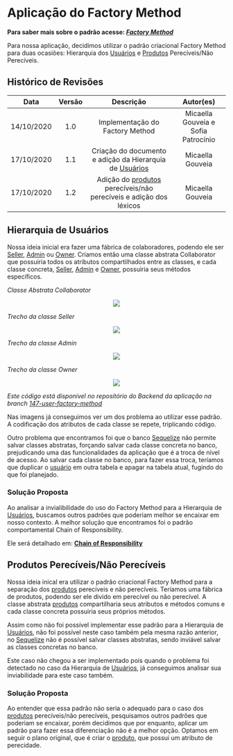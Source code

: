 # Aplicação do Factory Method
**Para saber mais sobre o padrão acesse: [*Factory Method*](Project/Estudos/criacional?id=Factory-Method.md)**

Para nossa aplicação, decidimos utilizar o padrão criacional Factory Method para duas ocasiões: Hierarquia dos [Usuários](Modeling/objeto?id=usuário) e [Produtos](Modeling/objeto?id=Produto) Perecíveis/Não Perecíveis.

## Histórico de Revisões
| Data | Versão | Descrição | Autor(es) |
|:----:|:------:|:---------:|:---------:|
| 14/10/2020 | 1.0 | Implementação do Factory Method | Micaella Gouveia e Sofia Patrocínio |
| 17/10/2020 | 1.1 | Criação do documento e adição da Hierarquia de [Usuários](Modeling/objeto?id=usuário) | Micaella Gouveia |
| 17/10/2020 | 1.2 | Adição do [produtos](Modeling/objeto?id=Produto) perecíveis/não perecíveis e adição dos léxicos| Micaella Gouveia |

## Hierarquia de Usuários
Nossa ideia inicial era fazer uma fábrica de colaboradores, podendo ele ser [Seller](Modeling/objeto?id=Seller), [Admin](Modeling/objeto?id=Admin) ou [Owner](Modeling/objeto?id=Owner). Criamos então uma classe abstrata Collaborator que possuiria todos os atributos compartilhados entre as classes, e cada classe concreta, [Seller](Modeling/objeto?id=Seller), [Admin](Modeling/objeto?id=Admin) e [Owner](Modeling/objeto?id=Owner), possuiria seus métodos específicos. 


*Classe Abstrata Collaborator*

<p align="center">
<img src="/assets/padroes/factoryMethod/collaborator.png" class="codes-prints" />
</p>

*Trecho da classe Seller*

<p align="center">
<img src="/assets/padroes/factoryMethod/seller.png" class="codes-prints" />
</p>

*Trecho da classe Admin*

<p align="center">
<img src="/assets/padroes/factoryMethod/admin.png" class="codes-prints" />
</p>

*Trecho da classe Owner*

<p align="center">
<img src="/assets/padroes/factoryMethod/owner.png" class="codes-prints" />
</p>


*Este código está disponível no repositório do Backend da aplicação na branch [*147-user-factory-method*](https://github.com/UnBArqDsw/2020.1_G12_Stock_Backend/commit/83b291205906be740c160b63d0b75e28257d0a3a)*


Nas imagens já conseguimos ver um dos problema ao utilizar esse padrão. A codificação dos atributos de cada classe se repete, triplicando código. 

Outro problema que encontramos foi que o banco [Sequelize](Modeling/objeto?id=Sequelize) não permite salvar classes abstratas, forçando salvar cada classe concreta no banco, prejudicando uma das funcionalidades da aplicação que é a troca de nível de acesso. Ao salvar cada classe no banco, para fazer essa troca, teríamos que duplicar o [usuário](Modeling/objeto?id=usuário) em outra tabela e apagar na tabela atual, fugindo do que foi planejado. 



### Solução Proposta
Ao analisar a invialibilidade do uso do Factory Method para a Hierarquia de [Usuários](Modeling/objeto?id=usuário), buscamos outros padrões que poderiam melhor se encaixar em nosso contexto. A melhor solução que encontramos foi o padrão comportamental Chain of Responsibility. 

Ele será detalhado em: [**Chain of Responsibility**](DesignPatterns/ChainResponsibility.md)

## Produtos Perecíveis/Não Perecíveis
Nossa ideia inical era utilizar o padrão criacional Factory Method para a separação dos [produtos](Modeling/objeto?id=Produto) perecíveis e não perecíveis. Teríamos uma fábrica de produtos, podendo ser ele divido em perecível ou não perecível. A classe abstrata [produtos](Modeling/objeto?id=Produto) compartilharia seus atributos e métodos comuns e cada classe concreta possuiria seus próprios métodos.

Assim como não foi possível implementar esse padrão para a Hierarquia de [Usuários](Modeling/objeto?id=usuário), não foi possível neste caso também pela mesma razão anterior, no [Sequelize](Modeling/objeto?id=Sequelize) não é possível salvar classes abstratas, sendo inviável salvar as classes concretas no banco. 

Este caso não chegou a ser implementado pois quando o problema foi detectado no caso da Hierarquia de [Usuários](Modeling/objeto?id=usuário), já conseguimos analisar sua inviabilidade para este caso também.

### Solução Proposta
Ao entender que essa padrão não seria o adequado para o caso dos [produtos](Modeling/objeto?id=Produto) perecíveis/não perecíveis, pesquisamos outros padrões que poderiam se encaixar, porém decidimos que por enquanto, aplicar um padrão para fazer essa diferenciação não é a melhor opção. Optamos em seguir o plano original, que é criar o [produto](Modeling/objeto?id=Produto), que possui um atributo de perecidade.





